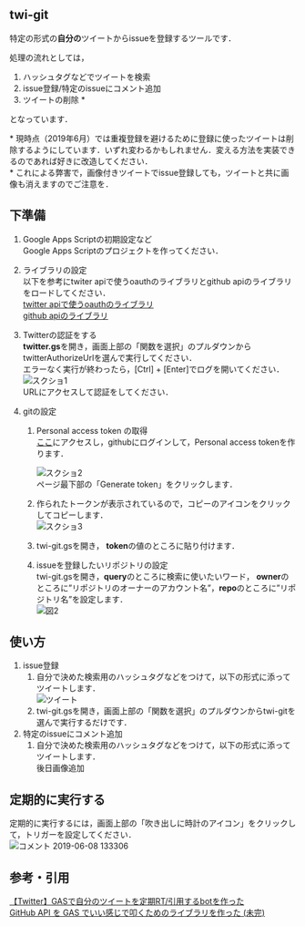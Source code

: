 ## twi-git
特定の形式の**自分の**ツイートからissueを登録するツールです．

処理の流れとしては，  
1. ハッシュタグなどでツイートを検索
1. issue登録/特定のissueにコメント追加
1. ツイートの削除 *  
  
となっています．


\* 現時点（2019年6月）では重複登録を避けるために登録に使ったツイートは削除するようにしています．いずれ変わるかもしれません．変える方法を実装できるのであれば好きに改造してください．  
\* これによる弊害で，画像付きツイートでissue登録しても，ツイートと共に画像も消えますのでご注意を．

## 下準備  
1. Google Apps Scriptの初期設定など  
	Google Apps Scriptのプロジェクトを作ってください．

1. ライブラリの設定  
	以下を参考にtwiter apiで使うoauthのライブラリとgithub apiのライブラリをロードしてください．  
	[twitter apiで使うoauthのライブラリ](https://qiita.com/expajp/items/7cc16378ee790f1d404f)  
	[github apiのライブラリ](https://matsubara0507.github.io/posts/2017-05-03-make-githubapi-lib-for-gas.html)

1. Twitterの認証をする  
	**twitter.gs**を開き，画面上部の「関数を選択」のプルダウンからtwitterAuthorizeUrlを選んで実行してください．  
	エラーなく実行が終わったら，[Ctrl] + [Enter]でログを開いてください．  
	![スクショ1](https://camo.qiitausercontent.com/255d1f595d95fd3afdc5e409998628a94ef1e8c3/68747470733a2f2f71696974612d696d6167652d73746f72652e73332e616d617a6f6e6177732e636f6d2f302f37303433372f63303639626336622d333831622d393732352d646365612d3934356330306438663465652e706e67)  
	URLにアクセスして認証をしてください．  

1. gitの設定  
	1. Personal access token の取得  
		[ここ](https://github.com/settings/tokens/new)にアクセスし，githubにログインして，Personal access tokenを作ります．  

		![スクショ2](https://user-images.githubusercontent.com/32073583/59142166-cdd7ac80-89f4-11e9-9acd-8a83f9e5aed3.png)  
		ページ最下部の「Generate token」をクリックします．  

	1. 作られたトークンが表示されているので，コピーのアイコンをクリックしてコピーします．  
		![スクショ3](https://user-images.githubusercontent.com/32073583/59142496-40975680-89fa-11e9-822d-767011804e16.png)　　

	1. twi-git.gsを開き， **token**の値のところに貼り付けます．  

	1. issueを登録したいリポジトリの設定  
		twi-git.gsを開き，**query**のところに検索に使いたいワード， **owner**のところに”リポジトリのオーナーのアカウント名”，**repo**のところに”リポジトリ名”を設定します．  
		![図2](https://user-images.githubusercontent.com/32073583/59142555-15f9cd80-89fb-11e9-824e-65d10097d986.png)  

## 使い方  
1. issue登録  
	1. 自分で決めた検索用のハッシュタグなどをつけて，以下の形式に添ってツイートします．  
	![ツイート](https://user-images.githubusercontent.com/32073583/59144141-118ae000-8a0e-11e9-9e24-229a1c9b0961.png)  
	1. twi-git.gsを開き，画面上部の「関数を選択」のプルダウンからtwi-gitを選んで実行するだけです．  
1. 特定のissueにコメント追加  
	1. 自分で決めた検索用のハッシュタグなどをつけて，以下の形式に添ってツイートします．  
  	後日画像追加  
## 定期的に実行する  
定期的に実行するには，画面上部の「吹き出しに時計のアイコン」をクリックして，トリガーを設定してください．  
![コメント 2019-06-08 133306](https://user-images.githubusercontent.com/32073583/59142568-51949780-89fb-11e9-9b9f-1aa03cbc4841.png)  

## 参考・引用  
[【Twitter】GASで自分のツイートを定期RT/引用するbotを作った](https://qiita.com/expajp/items/7cc16378ee790f1d404f)　　  
[GitHub API を GAS でいい感じで叩くためのライブラリを作った (未完)](https://matsubara0507.github.io/posts/2017-05-03-make-githubapi-lib-for-gas.html)
